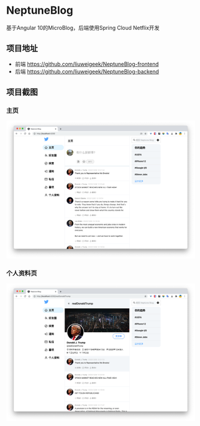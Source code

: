 # NeptuneBlog

基于Angular 10的MicroBlog，后端使用Spring Cloud Netflix开发

## 项目地址

- 前端 <https://github.com/liuweigeek/NeptuneBlog-frontend>
- 后端 <https://github.com/liuweigeek/NeptuneBlog-backend>

## 项目截图

### 主页

![主页](./docs/images/homepage.png)

### 个人资料页

![个人资料页](./docs/images/user-profile.png)
